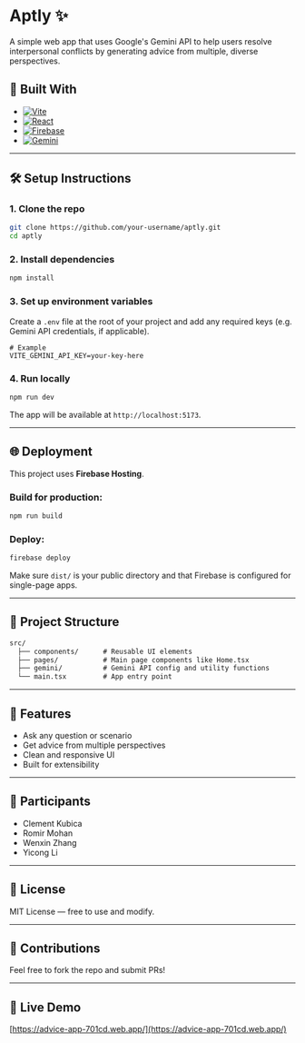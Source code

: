 # Aptly ✨  
A simple web app that uses Google's Gemini API to help users resolve interpersonal conflicts by generating advice from multiple, diverse perspectives.

## 🚧 Built With

* [![Vite][Vite]][Vite-url]
* [![React][React.js]][React-url]
* [![Firebase][Firebase]][Firebase-url]
* [![Gemini][Gemini]][Gemini-url]

<!-- Badge References -->

<!-- Vite -->
[Vite]: https://img.shields.io/badge/Vite-646CFF?style=for-the-badge&logo=vite&logoColor=white
[Vite-url]: https://vitejs.dev/

<!-- React -->
[React.js]: https://img.shields.io/badge/React-20232A?style=for-the-badge&logo=react&logoColor=61DAFB
[React-url]: https://reactjs.org/

<!-- Firebase -->
[Firebase]: https://img.shields.io/badge/Firebase-FFCA28?style=for-the-badge&logo=firebase&logoColor=white
[Firebase-url]: https://firebase.google.com/

<!-- Gemini -->
[Gemini]: https://img.shields.io/badge/Gemini%20API-4285F4?style=for-the-badge&logo=google&logoColor=white
[Gemini-url]: https://ai.google.dev/

---

## 🛠️ Setup Instructions

### 1. Clone the repo

```bash
git clone https://github.com/your-username/aptly.git
cd aptly
```

### 2. Install dependencies

```bash
npm install
```

### 3. Set up environment variables

Create a `.env` file at the root of your project and add any required keys (e.g. Gemini API credentials, if applicable).

```env
# Example
VITE_GEMINI_API_KEY=your-key-here
```

### 4. Run locally

```bash
npm run dev
```

The app will be available at `http://localhost:5173`.

---

## 🌐 Deployment

This project uses **Firebase Hosting**.

### Build for production:

```bash
npm run build
```

### Deploy:

```bash
firebase deploy
```

Make sure `dist/` is your public directory and that Firebase is configured for single-page apps.

---

## 📁 Project Structure

```txt
src/
  ├── components/      # Reusable UI elements
  ├── pages/           # Main page components like Home.tsx
  ├── gemini/          # Gemini API config and utility functions
  └── main.tsx         # App entry point
```

---

## 📸 Features
- Ask any question or scenario
- Get advice from multiple perspectives
- Clean and responsive UI
- Built for extensibility

---

## 👥 Participants
- Clement Kubica  
- Romir Mohan  
- Wenxin Zhang  
- Yicong Li

---

## 📄 License
MIT License — free to use and modify.

---

## 🤝 Contributions
Feel free to fork the repo and submit PRs!

---

## 🔗 Live Demo
[https://advice-app-701cd.web.app/](https://advice-app-701cd.web.app/)
